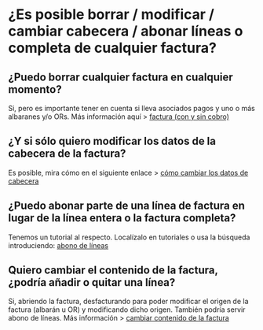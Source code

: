 # ¿Es posible borrar / modificar / cambiar cabecera / abonar líneas o completa de cualquier factura?

## ¿Puedo borrar cualquier factura en cualquier momento?

 Si, pero es importante tener en cuenta si lleva asociados pagos y uno o más albaranes y/o ORs. Más información aquí &gt; [factura \(con y sin cobro\)​](../../tutoriales/facturas_tutoriales/factura-borrado-con-y-sin-cobro-asociado.md)

## ¿Y si sólo quiero modificar los datos de la cabecera de la factura?

Es posible, mira cómo en el siguiente enlace &gt; [cómo cambiar los datos de cabecera](../../tutoriales/facturas_tutoriales/factura-cambio-de-la-serie-numero.md)

## ¿Puedo abonar parte de una línea de factura en lugar de la línea entera o la factura completa?

Tenemos un tutorial al respecto. Localízalo en tutoriales o usa la búsqueda introduciendo: [abono de líneas](../../tutoriales/facturas_tutoriales/factura-abono-de-lineas-o-completo.md)

## Quiero cambiar el contenido de la factura, ¿podría añadir o quitar una línea?

Si, abriendo la factura, desfacturando para poder modificar el origen de la factura \(albarán u OR\) y modificando dicho origen. También podría servir abono de líneas. Más información &gt; [cambiar contenido de la factura](../../tutoriales/facturas_tutoriales/factura-cambiar-contenido.md)

